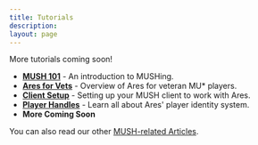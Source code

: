 ```yaml
---
title: Tutorials
description:
layout: page
---
```


More tutorials coming soon!

* **[MUSH 101](/mush-101)** - An introduction to MUSHing.
* **[Ares for Vets](/ares-for-vets)** - Overview of Ares for veteran MU\* players.
* **[Client Setup](/clients)** - Setting up your MUSH client to work with Ares.
* **[Player Handles](/handles)** - Learn all about Ares' player identity system.
* **More Coming Soon**

You can also read our other <a href="/articles">MUSH-related Articles</a>.